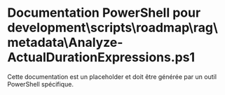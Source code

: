 # Documentation PowerShell pour development\scripts\roadmap\rag\metadata\Analyze-ActualDurationExpressions.ps1

Cette documentation est un placeholder et doit être générée par un outil PowerShell spécifique.
